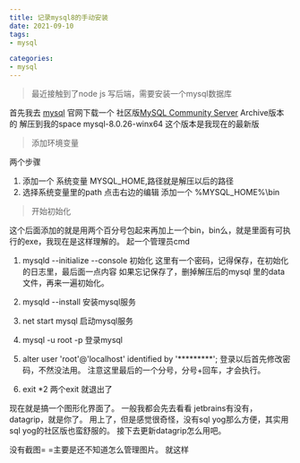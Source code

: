 ```yaml
---
title: 记录mysql8的手动安装
date: 2021-09-10
tags:
- mysql

categories:
- mysql
---
```

> 最近接触到了node js 写后端，需要安装一个mysql数据库

首先我去 [mysql](https://www.mysql.com/) 官网下载一个
社区版[MySQL Community Server](https://dev.mysql.com/downloads/mysql/)
Archive版本的
解压到我的space  mysql-8.0.26-winx64
这个版本是我现在的最新版

> 添加环境变量

两个步骤
1. 添加一个 系统变量 MYSQL_HOME,路径就是解压以后的路径
2. 选择系统变量里的path 点击右边的编辑  添加一个  %MYSQL_HOME%\bin

> 开始初始化

这个后面添加的就是用两个百分号包起来再加上一个bin，bin么，就是里面有可执行的exe，我现在是这样理解的。
起一个管理员cmd

1. mysqld --initialize --console
   初始化  这里有一个密码，记得保存，在初始化的日志里，最后面一点内容
   如果忘记保存了，删掉解压后的mysql 里的data文件，再来一遍初始化。
2. mysqld --install
   安装mysql服务
3. net start mysql
   启动mysql服务
4. mysql -u root -p
   登录mysql
5. alter user 'root'@'localhost' identified by '*********';
   登录以后首先修改密码，不然没法用。   注意这里最后的一个分号，分号+回车，才会执行。
   
6. exit *2 
两个exit 就退出了
   
现在就是搞一个图形化界面了。
一般我都会先去看看 jetbrains有没有，datagrip，就是你了。
用上了，但是感觉很奇怪，没有sql yog那么方便，其实用sql yog的社区版也蛮舒服的。
接下去更新datagrip怎么用吧。


没有截图= =主要是还不知道怎么管理图片。
就这样

